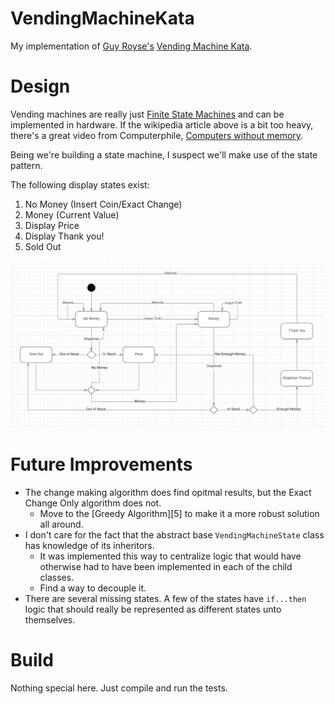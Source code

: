 # VendingMachineKata

My implementation of [Guy Royse's][1] [Vending Machine Kata][2].

  [1]:https://github.com/guyroyse
  [2]:https://github.com/guyroyse/vending-machine-kata

# Design

Vending machines are really just [Finite State Machines][3] and can be implemented in hardware. If the wikipedia article above is a bit too heavy, there's a great video from Computerphile, [Computers without memory][4].

Being we're building a state machine, I suspect we'll make use of the state pattern.

  [3]:https://en.wikipedia.org/wiki/Finite-state_machine
  [4]:https://www.youtube.com/watch?v=vhiiia1_hC4

The following display states exist:
 1. No Money (Insert Coin/Exact Change)
 2. Money (Current Value)
 3. Display Price
 4. Display Thank you!
 5. Sold Out

![state diagram](StateDiagram.png)

# Future Improvements

 - The change making algorithm does find opitmal results, but the Exact Change Only algorithm does not.
   - Move to the [Greedy Algorithm][5] to make it a more robust solution all around.
 - I don't care for the fact that the abstract base `VendingMachineState` class has knowledge of its inheritors.
   - It was implemented this way to centralize logic that would have otherwise had to have been implemented in each of the child classes.
   - Find a way to decouple it.
 - There are several missing states. A few of the states have `if...then` logic that should really be represented as different states unto themselves.

# Build

Nothing special here. Just compile and run the tests.
